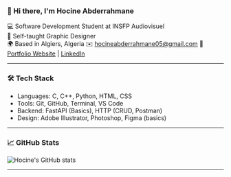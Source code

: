 ### 👋 Hi there, I'm Hocine Abderrahmane

💻 Software Development Student at INSFP Audiovisuel  
🎨 Self-taught Graphic Designer  
🌍 Based in Algiers, Algeria 
✉️ hocineabderrahmane05@gmail.com
🔗 [Portfolio Website](https://abderrahmanehocine.github.io/portfolio) | [LinkedIn](https://www.linkedin.com/in/hocine-abderrahmane-b14bb1220/)

---

### 🛠️ Tech Stack

- Languages: C, C++, Python, HTML, CSS
- Tools: Git, GitHub, Terminal, VS Code
- Backend: FastAPI (Basics), HTTP (CRUD, Postman)
- Design: Adobe Illustrator, Photoshop, Figma (basics)

---

### 📈 GitHub Stats

![Hocine's GitHub stats](https://github-readme-stats.vercel.app/api?username=Abderrahmanehocine&show_icons=true&theme=github_dark)

---
